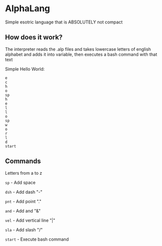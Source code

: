 # AlphaLang
Simple esotric language that is ABSOLUTELY not compact

## How does it work?
The interpreter reads the .alp files and takes lowercase letters of english alphabet and adds it into variable, then executes a bash command with that text

Simple Hello World: 
```
e
c
h
o
sp
h
e
l
l
o
sp
w
o
r
l
d
start
```
## Commands
Letters from a to z

``sp`` - Add space

``dsh`` - Add dash "-"

``pnt`` - Add point "."

``and`` - Add and "&"

``vel`` - Add vertical line "|"

``sla`` - Add slash "/"

``start`` - Execute bash command

